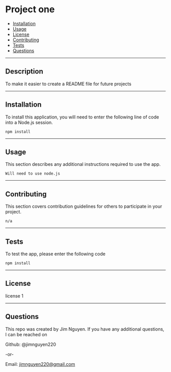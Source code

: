 
# Project one

* [Installation](#installation)
* [Usage](#usage)
* [License](#license)
* [Contributing](#contributing)
* [Tests](#tests)
* [Questions](#questions)


------------------------------------

## Description

To make it easier to create a README file for future projects


------------------------------------

## Installation

To install this application, you will need to enter the following line of code into a Node.js session.  
    
    npm install


------------------------------------

## Usage

This section describes any additional instructions required to use the app. 

    Will need to use node.js


------------------------------------

## Contributing

This section covers contribution guidelines for others to participate in your project.

    n/a


------------------------------------

## Tests

To test the app, please enter the following code

    npm install


------------------------------------

## License

license 1


------------------------------------

## Questions

This repo was created by Jim Nguyen.  If you have any additional questions, I can be reached on

Github: @jimnguyen220

-or-

Email: jimnguyen220@gmail.com


